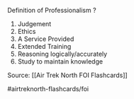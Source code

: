 Definition of Professionalism
?
1. Judgement
2. Ethics
3. A Service Provided
4. Extended Training
5. Reasoning logically/accurately
6. Study to maintain knowledge
<!--SR:!2022-09-30,1,230-->

Source: [[Air Trek North FOI Flashcards]]

#airtreknorth-flashcards/foi
